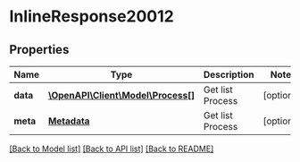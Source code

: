 # InlineResponse20012

## Properties
Name | Type | Description | Notes
------------ | ------------- | ------------- | -------------
**data** | [**\OpenAPI\Client\Model\Process[]**](Process.md) | Get list Process | [optional] 
**meta** | [**Metadata**](.md) | Get list Process | [optional] 

[[Back to Model list]](../README.md#documentation-for-models) [[Back to API list]](../README.md#documentation-for-api-endpoints) [[Back to README]](../README.md)


